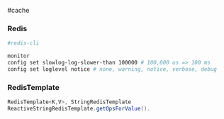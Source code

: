 #cache 

### Redis

```bash
#redis-cli

monitor
config set slowlog-log-slower-than 100000 # 100,000 us => 100 ms
config set loglevel notice # none, warning, notice, verbose, debug
```

### RedisTemplate

```java
RedisTemplate<K,V>, StringRedisTemplate
ReactiveStringRedisTemplate.getOpsForValue().
```